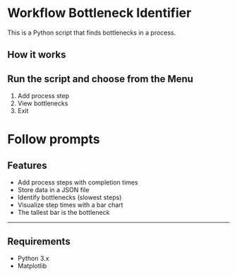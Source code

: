 # Workflow Bottleneck Identifier
This is a Python script that finds bottlenecks in a process.

## How it works

## Run the script and choose from the Menu

1. Add process step
2. View bottlenecks
3. Exit

# Follow prompts

## Features
- Add process steps with completion times  
- Store data in a JSON file  
- Identify bottlenecks (slowest steps)  
- Visualize step times with a bar chart
- The tallest bar is the bottleneck

---

## Requirements
- Python 3.x  
- Matplotlib  
